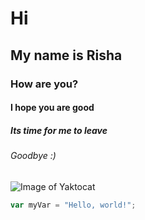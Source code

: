 # Hi
## My name is Risha 
### How are you?
#### I hope you are good
##### Its time for me to leave
###### Goodbye :)

![Image of Yaktocat](https://octodex.github.com/images/yaktocat.png)

``` javascript
var myVar = "Hello, world!";
```
